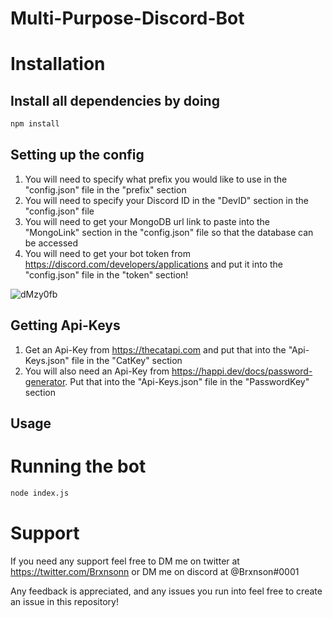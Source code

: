 # Multi-Purpose-Discord-Bot

# Installation

## Install all dependencies by doing
```bash
npm install
```

## Setting up the config

1) You will need to specify what prefix you would like to use in the "config.json" file in the "prefix" section
2) You will need to specify your Discord ID in the "DevID" section in the "config.json" file
3) You will need to get your MongoDB url link to paste into the "MongoLink" section in the "config.json" file so that the database can be accessed
4) You will need to get your bot token from https://discord.com/developers/applications and put it into the "config.json" file in the "token" section!

![dMzy0fb](https://user-images.githubusercontent.com/79931117/117315501-a9eea100-ae7f-11eb-8dec-0cf52be6735a.png)


## Getting Api-Keys

1) Get an Api-Key from https://thecatapi.com and put that into the "Api-Keys.json" file in the "CatKey" section
2) You will also need an Api-Key from https://happi.dev/docs/password-generator. Put that into the "Api-Keys.json" file in the "PasswordKey" section

## Usage

# Running the bot

```bash
node index.js
```

# Support

If you need any support feel free to DM me on twitter at https://twitter.com/Brxnsonn or DM me on discord at @Brxnson#0001

Any feedback is appreciated, and any issues you run into feel free to create an issue in this repository!
